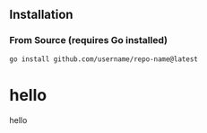 ## Installation

### From Source (requires Go installed)

```bash
go install github.com/username/repo-name@latest
```

# hello

hello
